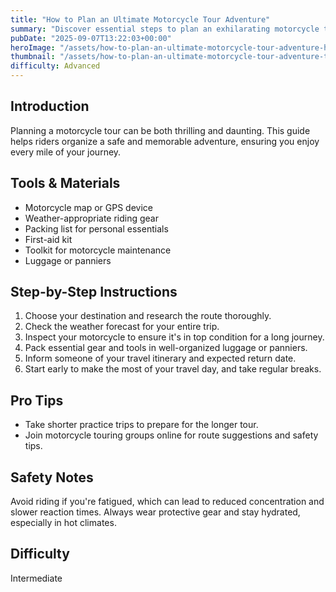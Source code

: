 ```yaml
---
title: "How to Plan an Ultimate Motorcycle Tour Adventure"
summary: "Discover essential steps to plan an exhilarating motorcycle touring experience."
pubDate: "2025-09-07T13:22:03+00:00"
heroImage: "/assets/how-to-plan-an-ultimate-motorcycle-tour-adventure-hero.jpg"
thumbnail: "/assets/how-to-plan-an-ultimate-motorcycle-tour-adventure-thumb.jpg"
difficulty: Advanced
---
```


<h2>Introduction</h2>
<p>Planning a motorcycle tour can be both thrilling and daunting. This guide helps riders organize a safe and memorable adventure, ensuring you enjoy every mile of your journey.</p>
<h2>Tools & Materials</h2>
<ul>
  <li>Motorcycle map or GPS device</li>
  <li>Weather-appropriate riding gear</li>
  <li>Packing list for personal essentials</li>
  <li>First-aid kit</li>
  <li>Toolkit for motorcycle maintenance</li>
  <li>Luggage or panniers</li>
</ul>
<h2>Step-by-Step Instructions</h2>
<ol>
  <li>Choose your destination and research the route thoroughly.</li>
  <li>Check the weather forecast for your entire trip.</li>
  <li>Inspect your motorcycle to ensure it's in top condition for a long journey.</li>
  <li>Pack essential gear and tools in well-organized luggage or panniers.</li>
  <li>Inform someone of your travel itinerary and expected return date.</li>
  <li>Start early to make the most of your travel day, and take regular breaks.</li>
</ol>
<h2>Pro Tips</h2>
<ul>
  <li>Take shorter practice trips to prepare for the longer tour.</li>
  <li>Join motorcycle touring groups online for route suggestions and safety tips.</li>
</ul>
<h2>Safety Notes</h2>
<p>Avoid riding if you're fatigued, which can lead to reduced concentration and slower reaction times. Always wear protective gear and stay hydrated, especially in hot climates.</p>
<h2>Difficulty</h2>
<p>Intermediate</p>